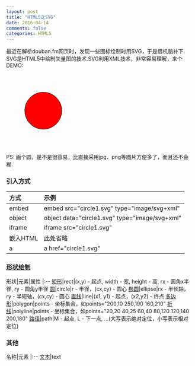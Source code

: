 ```yaml
---
layout: post
title: "HTML5之SVG"
date: 2016-04-14
comments: false
categories: HTML5
---
```


最近在解析douban.fm网页时，发现一些图标绘制时用SVG，于是借机脑补下. SVG是HTML5中绘制矢量图的技术.SVG利用XML技术，非常容易理解，来个DEMO:
<pre>
<svg xmlns="http://www.w3.org/2000/svg" version="1.1"
       width="200px" height="200px">
    <circle cx="100" cy="100" r="50"
            style="stroke: black; fill: red;"/>
</svg>
</pre>
PS: 画个圆，是不是很容易，比直接采用jpg、png等图片方便多了，而且还不会糊.

### 引入方式

方式|示例
|:--|:--
embed|embed src="circle1.svg" type="image/svg+xml" 
object|object data="circle1.svg" type="image/svg+xml"
iframe|iframe src="circle1.svg"
嵌入HTML|此处省略
a|a href="circle1.svg"

### [形状绘制](http://www.runoob.com/svg/svg-tutorial.html)

形状|元素|属性
|:--
[矩形](http://www.runoob.com/svg/svg-rect.html)|rect|(x,y) - 起点, width - 宽, height - 高, rx - 圆角x半径, ry - 圆角y半径
[圆](http://www.runoob.com/svg/svg-circle.html)|circle|r - 半径，(cx,cy) - 圆心
[椭圆](http://www.runoob.com/svg/svg-ellipse.html)|ellipse|rx - 半长轴，ry - 半短轴，(cx,cy) - 圆心
[直线](http://www.runoob.com/svg/svg-line.html)|line|(x1, y1) - 起点，(x2,y2) - 终点
[多边形](http://www.runoob.com/svg/svg-polygon.html)|polygon|points - 坐标集合，如points="200,10 250,190 160,210"
[折线](http://www.runoob.com/svg/svg-polyline.html)|polyline|points - 坐标集合，如points="20,20 40,25 60,40 80,120 120,140 200,180"
[路径](http://www.runoob.com/svg/svg-path.html)|path|M - 起点, L - 下一点, ...(大写表示绝对定位，小写表示相对定位)

### 其他
名称|元素
|:--
[文本](http://www.runoob.com/svg/svg-text.html)|text